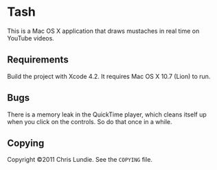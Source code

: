 # Tash

This is a Mac OS X application that draws mustaches in real time on YouTube videos.

## Requirements

Build the project with Xcode 4.2. It requires Mac OS X 10.7 (Lion) to run.

## Bugs

There is a memory leak in the QuickTime player, which cleans itself up when you click on the controls. So do that once in a while.

## Copying

Copyright ©2011 Chris Lundie. See the ```COPYING``` file.
